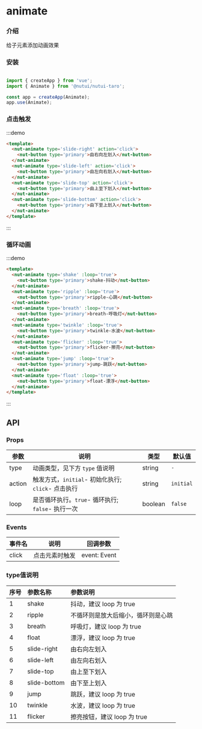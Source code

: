 # animate 

### 介绍

给子元素添加动画效果

### 安装

```javascript

import { createApp } from 'vue';
import { Animate } from '@nutui/nutui-taro';

const app = createApp(Animate);
app.use(Animate);
```

### 点击触发

:::demo

```html
<template>
  <nut-animate type='slide-right' action='click'>
    <nut-button type='primary'>由右向左划入</nut-button>
  </nut-animate>
  <nut-animate type='slide-left' action='click'>
    <nut-button type='primary'>由左向右划入</nut-button>
  </nut-animate>
  <nut-animate type='slide-top' action='click'>
    <nut-button type='primary'>由上至下划入</nut-button>
  </nut-animate>
  <nut-animate type='slide-bottom' action='click'>
    <nut-button type='primary'>由下至上划入</nut-button>
  </nut-animate>
</template>
```

:::



### 循环动画

:::demo

```html
<template>
  <nut-animate type='shake' :loop='true'>
    <nut-button type='primary'>shake-抖动</nut-button>
  </nut-animate>
  <nut-animate type='ripple' :loop='true'>
    <nut-button type='primary'>ripple-心跳</nut-button>
  </nut-animate>
  <nut-animate type='breath' :loop='true'>
    <nut-button type='primary'>breath-呼吸灯</nut-button>
  </nut-animate>
  <nut-animate type='twinkle' :loop='true'>
    <nut-button type='primary'>twinkle-水波</nut-button>
  </nut-animate>
  <nut-animate type='flicker' :loop='true'>
    <nut-button type='primary'>flicker-擦亮</nut-button>
  </nut-animate>
  <nut-animate type='jump' :loop='true'>
    <nut-button type='primary'>jump-跳跃</nut-button>
  </nut-animate>
  <nut-animate type='float' :loop='true'>
    <nut-button type='primary'>float-漂浮</nut-button>
  </nut-animate>
</template>
```

:::


## API

### Props

| 参数         | 说明                             | 类型   | 默认值           |
|--------------|----------------------------------|--------|------------------|
| type         | 动画类型，见下方 `type` 值说明               | string | `-`               |
| action         | 触发方式，`initial`- 初始化执行;  `click`- 点击执行              | string | `initial`             |
| loop         | 是否循环执行。`true`- 循环执行; `false`- 执行一次              | boolean | `false`               |

### Events

| 事件名 | 说明           | 回调参数     |
|--------|----------------|--------------|
| click  | 点击元素时触发 | event: Event |

### type值说明

|    序号  |    参数名称     |      参数说明     |
|:-------|:------- | :----------|
| 1|   shake  | 抖动，建议 loop 为 true
| 2 |   ripple  | 不循环则是放大后缩小，循环则是心跳
|3 |   breath  | 呼吸灯，建议 loop 为 true
|4 |   float  | 漂浮，建议 loop 为 true
|5|   slide-right  | 由右向左划入
|6 |   slide-left  | 由左向右划入
|7|   slide-top  | 由上至下划入
| 8 |   slide-bottom  | 由下至上划入
|9 |   jump  | 跳跃，建议 loop 为 true
|10 |   twinkle  | 水波，建议 loop 为 true
|11 |   flicker  | 擦亮按钮，建议 loop 为 true
